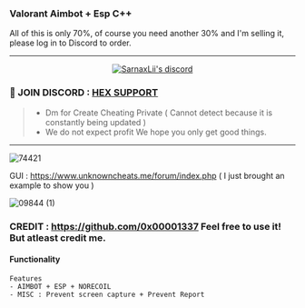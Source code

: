 

###  Valorant Aimbot + Esp C++ 
All of this is only 70%, of course you need another 30% and I'm selling it, please log in to Discord to order.



***
  <p align="center">
    <a href="https://discord.com/users/943374631644045363">
        <img title="Sarnax discord" alt="SarnaxLii's discord" src="https://discord.c99.nl/widget/theme-3/943374631644045363.png"/>
    </a>
</p>


### 💬 JOIN DISCORD : [HEX SUPPORT](https://discord.gg/Q4Y6u662Fm)
> - Dm for Create Cheating Private ( Cannot detect because it is constantly being updated )
> - We do not expect profit We hope you only get good things.


***

![74421](https://user-images.githubusercontent.com/94861415/158432161-1ea219c8-b733-410b-8453-54075ff36283.png)




GUI : https://www.unknowncheats.me/forum/index.php ( I just brought an example to show you ) 


![09844 (1)](https://user-images.githubusercontent.com/94861415/159138733-9ab44c53-e8a6-44d7-839e-de81de172090.png)



### CREDIT : https://github.com/0x00001337  Feel free to use it! But atleast credit me. 
#### Functionality
```
Features
- AIMBOT + ESP + NORECOIL 
- MISC : Prevent screen capture + Prevent Report
```

